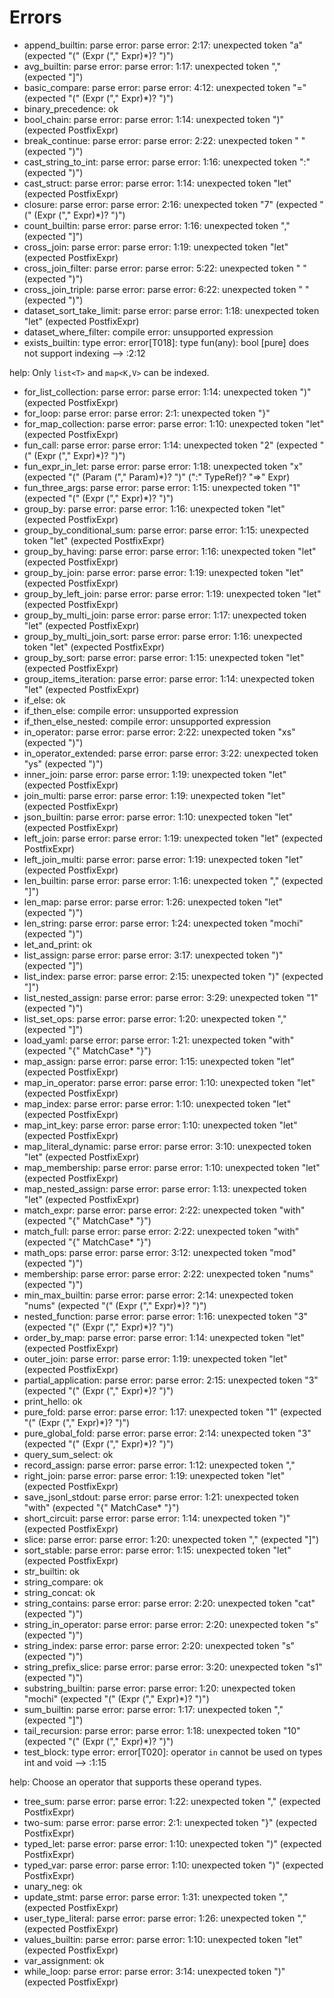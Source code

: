 # Errors

- append_builtin: parse error: parse error: 2:17: unexpected token "a" (expected "(" (Expr ("," Expr)*)? ")")
- avg_builtin: parse error: parse error: 1:17: unexpected token "," (expected "]")
- basic_compare: parse error: parse error: 4:12: unexpected token "=" (expected "(" (Expr ("," Expr)*)? ")")
- binary_precedence: ok
- bool_chain: parse error: parse error: 1:14: unexpected token ")" (expected PostfixExpr)
- break_continue: parse error: parse error: 2:22: unexpected token " " (expected ")")
- cast_string_to_int: parse error: parse error: 1:16: unexpected token ":" (expected ")")
- cast_struct: parse error: parse error: 1:14: unexpected token "let" (expected PostfixExpr)
- closure: parse error: parse error: 2:16: unexpected token "7" (expected "(" (Expr ("," Expr)*)? ")")
- count_builtin: parse error: parse error: 1:16: unexpected token "," (expected "]")
- cross_join: parse error: parse error: 1:19: unexpected token "let" (expected PostfixExpr)
- cross_join_filter: parse error: parse error: 5:22: unexpected token " " (expected ")")
- cross_join_triple: parse error: parse error: 6:22: unexpected token " " (expected ")")
- dataset_sort_take_limit: parse error: parse error: 1:18: unexpected token "let" (expected PostfixExpr)
- dataset_where_filter: compile error: unsupported expression
- exists_builtin: type error: error[T018]: type fun(any): bool [pure] does not support indexing
  --> :2:12

help:
  Only `list<T>` and `map<K,V>` can be indexed.
- for_list_collection: parse error: parse error: 1:14: unexpected token ")" (expected PostfixExpr)
- for_loop: parse error: parse error: 2:1: unexpected token "}"
- for_map_collection: parse error: parse error: 1:10: unexpected token "let" (expected PostfixExpr)
- fun_call: parse error: parse error: 1:14: unexpected token "2" (expected "(" (Expr ("," Expr)*)? ")")
- fun_expr_in_let: parse error: parse error: 1:18: unexpected token "x" (expected "(" (Param ("," Param)*)? ")" (":" TypeRef)? "=>" Expr)
- fun_three_args: parse error: parse error: 1:15: unexpected token "1" (expected "(" (Expr ("," Expr)*)? ")")
- group_by: parse error: parse error: 1:16: unexpected token "let" (expected PostfixExpr)
- group_by_conditional_sum: parse error: parse error: 1:15: unexpected token "let" (expected PostfixExpr)
- group_by_having: parse error: parse error: 1:16: unexpected token "let" (expected PostfixExpr)
- group_by_join: parse error: parse error: 1:19: unexpected token "let" (expected PostfixExpr)
- group_by_left_join: parse error: parse error: 1:19: unexpected token "let" (expected PostfixExpr)
- group_by_multi_join: parse error: parse error: 1:17: unexpected token "let" (expected PostfixExpr)
- group_by_multi_join_sort: parse error: parse error: 1:16: unexpected token "let" (expected PostfixExpr)
- group_by_sort: parse error: parse error: 1:15: unexpected token "let" (expected PostfixExpr)
- group_items_iteration: parse error: parse error: 1:14: unexpected token "let" (expected PostfixExpr)
- if_else: ok
- if_then_else: compile error: unsupported expression
- if_then_else_nested: compile error: unsupported expression
- in_operator: parse error: parse error: 2:22: unexpected token "xs" (expected ")")
- in_operator_extended: parse error: parse error: 3:22: unexpected token "ys" (expected ")")
- inner_join: parse error: parse error: 1:19: unexpected token "let" (expected PostfixExpr)
- join_multi: parse error: parse error: 1:19: unexpected token "let" (expected PostfixExpr)
- json_builtin: parse error: parse error: 1:10: unexpected token "let" (expected PostfixExpr)
- left_join: parse error: parse error: 1:19: unexpected token "let" (expected PostfixExpr)
- left_join_multi: parse error: parse error: 1:19: unexpected token "let" (expected PostfixExpr)
- len_builtin: parse error: parse error: 1:16: unexpected token "," (expected "]")
- len_map: parse error: parse error: 1:26: unexpected token "let" (expected ")")
- len_string: parse error: parse error: 1:24: unexpected token "mochi" (expected ")")
- let_and_print: ok
- list_assign: parse error: parse error: 3:17: unexpected token ")" (expected "]")
- list_index: parse error: parse error: 2:15: unexpected token ")" (expected "]")
- list_nested_assign: parse error: parse error: 3:29: unexpected token "1" (expected ")")
- list_set_ops: parse error: parse error: 1:20: unexpected token "," (expected "]")
- load_yaml: parse error: parse error: 1:21: unexpected token "with" (expected "{" MatchCase* "}")
- map_assign: parse error: parse error: 1:15: unexpected token "let" (expected PostfixExpr)
- map_in_operator: parse error: parse error: 1:10: unexpected token "let" (expected PostfixExpr)
- map_index: parse error: parse error: 1:10: unexpected token "let" (expected PostfixExpr)
- map_int_key: parse error: parse error: 1:10: unexpected token "let" (expected PostfixExpr)
- map_literal_dynamic: parse error: parse error: 3:10: unexpected token "let" (expected PostfixExpr)
- map_membership: parse error: parse error: 1:10: unexpected token "let" (expected PostfixExpr)
- map_nested_assign: parse error: parse error: 1:13: unexpected token "let" (expected PostfixExpr)
- match_expr: parse error: parse error: 2:22: unexpected token "with" (expected "{" MatchCase* "}")
- match_full: parse error: parse error: 2:22: unexpected token "with" (expected "{" MatchCase* "}")
- math_ops: parse error: parse error: 3:12: unexpected token "mod" (expected ")")
- membership: parse error: parse error: 2:22: unexpected token "nums" (expected ")")
- min_max_builtin: parse error: parse error: 2:14: unexpected token "nums" (expected "(" (Expr ("," Expr)*)? ")")
- nested_function: parse error: parse error: 1:16: unexpected token "3" (expected "(" (Expr ("," Expr)*)? ")")
- order_by_map: parse error: parse error: 1:14: unexpected token "let" (expected PostfixExpr)
- outer_join: parse error: parse error: 1:19: unexpected token "let" (expected PostfixExpr)
- partial_application: parse error: parse error: 2:15: unexpected token "3" (expected "(" (Expr ("," Expr)*)? ")")
- print_hello: ok
- pure_fold: parse error: parse error: 1:17: unexpected token "1" (expected "(" (Expr ("," Expr)*)? ")")
- pure_global_fold: parse error: parse error: 2:14: unexpected token "3" (expected "(" (Expr ("," Expr)*)? ")")
- query_sum_select: ok
- record_assign: parse error: parse error: 1:12: unexpected token ","
- right_join: parse error: parse error: 1:19: unexpected token "let" (expected PostfixExpr)
- save_jsonl_stdout: parse error: parse error: 1:21: unexpected token "with" (expected "{" MatchCase* "}")
- short_circuit: parse error: parse error: 1:14: unexpected token ")" (expected PostfixExpr)
- slice: parse error: parse error: 1:20: unexpected token "," (expected "]")
- sort_stable: parse error: parse error: 1:15: unexpected token "let" (expected PostfixExpr)
- str_builtin: ok
- string_compare: ok
- string_concat: ok
- string_contains: parse error: parse error: 2:20: unexpected token "cat" (expected ")")
- string_in_operator: parse error: parse error: 2:20: unexpected token "s" (expected ")")
- string_index: parse error: parse error: 2:20: unexpected token "s" (expected ")")
- string_prefix_slice: parse error: parse error: 3:20: unexpected token "s1" (expected ")")
- substring_builtin: parse error: parse error: 1:20: unexpected token "mochi" (expected "(" (Expr ("," Expr)*)? ")")
- sum_builtin: parse error: parse error: 1:17: unexpected token "," (expected "]")
- tail_recursion: parse error: parse error: 1:18: unexpected token "10" (expected "(" (Expr ("," Expr)*)? ")")
- test_block: type error: error[T020]: operator `in` cannot be used on types int and void
  --> :1:15

help:
  Choose an operator that supports these operand types.
- tree_sum: parse error: parse error: 1:22: unexpected token "," (expected PostfixExpr)
- two-sum: parse error: parse error: 2:1: unexpected token "}" (expected PostfixExpr)
- typed_let: parse error: parse error: 1:10: unexpected token ")" (expected PostfixExpr)
- typed_var: parse error: parse error: 1:10: unexpected token ")" (expected PostfixExpr)
- unary_neg: ok
- update_stmt: parse error: parse error: 1:31: unexpected token "," (expected PostfixExpr)
- user_type_literal: parse error: parse error: 1:26: unexpected token "," (expected PostfixExpr)
- values_builtin: parse error: parse error: 1:10: unexpected token "let" (expected PostfixExpr)
- var_assignment: ok
- while_loop: parse error: parse error: 3:14: unexpected token ")" (expected PostfixExpr)
